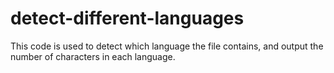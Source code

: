 # detect-different-languages
This code is used to detect which language the file contains, and output the number of characters in each language.
